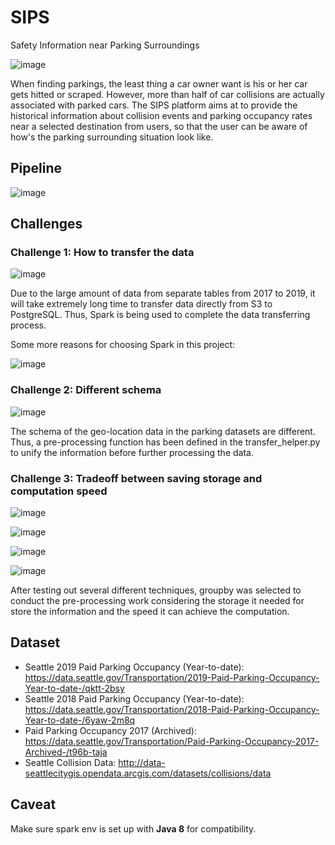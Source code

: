 # SIPS
Safety Information near Parking Surroundings

![image](https://user-images.githubusercontent.com/57073578/75394690-8b693f00-58a5-11ea-807f-141ad80b819f.png)

When finding parkings, the least thing a car owner want is his or her car gets hitted or scraped. However, more than half of car collisions are actually associated with parked cars. The SIPS platform aims at to provide the historical information about collision events and parking occupancy rates near a selected destination from users, so that the user can be aware of how's the parking surrounding situation look like. 

## Pipeline

![image](https://user-images.githubusercontent.com/57073578/74552670-923d9c80-4f0a-11ea-94a1-4f349b360265.png)

## Challenges

### Challenge 1: How to transfer the data

![image](https://user-images.githubusercontent.com/57073578/75395165-a25c6100-58a6-11ea-8a30-05fd2ec59158.png)

Due to the large amount of data from separate tables from 2017 to 2019, it will take extremely long time to transfer data directly from S3 to PostgreSQL. Thus, Spark is being used to complete the data transferring process.

Some more reasons for choosing Spark in this project:

![image](https://user-images.githubusercontent.com/57073578/75395201-b7d18b00-58a6-11ea-8cdd-3e1207beef83.png)

### Challenge 2: Different schema 

![image](https://user-images.githubusercontent.com/57073578/75395241-cfa90f00-58a6-11ea-89e7-05cbc0e2dc70.png)

The schema of the geo-location data in the parking datasets are different. Thus, a pre-processing function has been defined in the transfer_helper.py to unify the information before further processing the data.

### Challenge 3: Tradeoff between saving storage and computation speed

![image](https://user-images.githubusercontent.com/57073578/75395279-e6e7fc80-58a6-11ea-8167-b4107faf4c87.png)

![image](https://user-images.githubusercontent.com/57073578/75395313-f9623600-58a6-11ea-923d-0785680cd5fd.png)

![image](https://user-images.githubusercontent.com/57073578/75395336-08e17f00-58a7-11ea-9661-b74af884a97b.png)

![image](https://user-images.githubusercontent.com/57073578/75395356-16970480-58a7-11ea-810d-577888ccdd3c.png)

After testing out several different techniques, groupby was selected to conduct the pre-processing work considering the storage it needed for store the information and the speed it can achieve the computation.

## Dataset

* Seattle 2019 Paid Parking Occupancy (Year-to-date): https://data.seattle.gov/Transportation/2019-Paid-Parking-Occupancy-Year-to-date-/qktt-2bsy
* Seattle 2018 Paid Parking Occupancy (Year-to-date): https://data.seattle.gov/Transportation/2018-Paid-Parking-Occupancy-Year-to-date-/6yaw-2m8q
* Paid Parking Occupancy 2017 (Archived): https://data.seattle.gov/Transportation/Paid-Parking-Occupancy-2017-Archived-/t96b-taja
* Seattle Collision Data: http://data-seattlecitygis.opendata.arcgis.com/datasets/collisions/data

## Caveat

Make sure spark env is set up with **Java 8** for compatibility.

